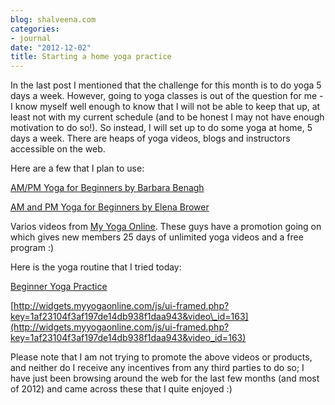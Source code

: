 ```yaml
---
blog: shalveena.com
categories:
- journal
date: "2012-12-02"
title: Starting a home yoga practice
---
```


In the last post I mentioned that the challenge for this month is to do yoga 5 days a week. However, going to yoga classes is out of the question for me - I know myself well enough to know that I will not be able to keep that up, at least not with my current schedule (and to be honest I may not have enough motivation to do so!). So instead, I will set up to do some yoga at home, 5 days a week. There are heaps of yoga videos, blogs and instructors accessible on the web.  

  

  

Here are a few that I plan to use:

  

[AM/PM Yoga for Beginners by Barbara Benagh](http://www.amazon.com/AM-Yoga-Beginners-Barbara-Benagh/dp/B000UUX2P0)

[AM and PM Yoga for Beginners by Elena Brower](http://www.amazon.com/Element-Am-PM-Yoga-Beginners/dp/B001AYWY68)

Varios videos from [My Yoga Online](http://www.myyogaonline.com/). These guys have a promotion going on which gives new members 25 days of unlimited yoga videos and a free program :) 

  

Here is the yoga routine that I tried today:

  

[Beginner Yoga Practice](http://www.myyogaonline.com/videos/beginner-yoga/beginner-yoga-practice)

[http://widgets.myyogaonline.com/js/ui-framed.php?key=1af23104f3af197de14db938f1daa943&video\_id=163](http://widgets.myyogaonline.com/js/ui-framed.php?key=1af23104f3af197de14db938f1daa943&video_id=163)

Please note that I am not trying to promote the above videos or products, and neither do I receive any incentives from any third parties to do so; I have just been browsing around the web for the last few months (and most of 2012) and came across these that I quite enjoyed :)